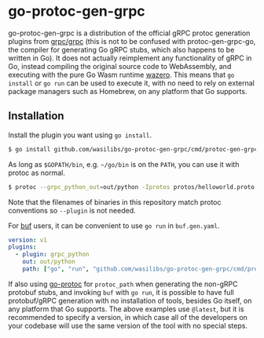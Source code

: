 # go-protoc-gen-grpc

go-protoc-gen-grpc is a distribution of the official gRPC protoc generation plugins from [grpc/grpc][1]
(this is not to be confused with protoc-gen-grpc-go, the compiler for generating Go gRPC stubs, which also
happens to be written in Go). It does not actually reimplement any functionality of gRPC in Go, instead compiling
the original source code to WebAssembly, and executing with the pure Go Wasm runtime [wazero][2].
This means that `go install` or `go run` can be used to execute it, with no need to rely on external
package managers such as Homebrew, on any platform that Go supports.

## Installation

Install the plugin you want using `go install`.

```bash
$ go install github.com/wasilibs/go-protoc-gen-grpc/cmd/protoc-gen-grpc_python@latest
```

As long as `$GOPATH/bin`, e.g. `~/go/bin` is on the `PATH`, you can use it with protoc as normal.

```bash
$ protoc --grpc_python_out=out/python -Iprotos protos/helloworld.proto
```

Note that the filenames of binaries in this repository match protoc conventions so `--plugin` is not needed.

For [buf][3] users, it can be convenient to use `go run` in `buf.gen.yaml`.

```yaml
version: v1
plugins:
  - plugin: grpc_python
    out: out/python
    path: ["go", "run", "github.com/wasilibs/go-protoc-gen-grpc/cmd/protoc-gen-grpc_python@latest"]
```

If also using [go-protoc][4] for `protoc_path` when generating the non-gRPC protobuf stubs, and invoking
`buf` with `go run`, it is possible to have full protobuf/gRPC generation with no installation of tools,
besides Go itself, on any platform that Go supports. The above examples use `@latest`, but it is
recommended to specify a version, in which case all of the developers on your codebase will use the
same version of the tool with no special steps.

[1]: https://github.com/grpc/grpc
[2]: https://wazero.io/
[3]: https://buf.build/
[4]: https://github.com/wasilibs/go-protoc
